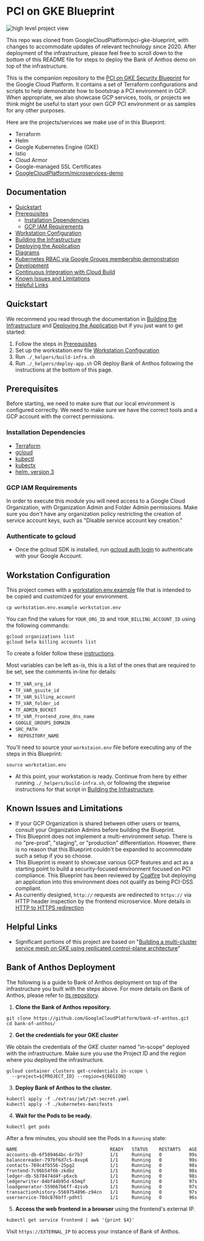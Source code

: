 # PCI on GKE Blueprint

![high level project view](docs/diagrams/highlevel_project_view.png)

This repo was cloned from GoogleCloudPlatform/pci-gke-blueprint, with changes to accommodate updates of relevant
technology since 2020. After deployment of the infrastructure, please feel free to scroll down to the bottom of
this README file for steps to deploy the Bank of Anthos demo on top of the infrastructure.

This is the companion repository to the [PCI on GKE Security Blueprint](https://cloud.google.com/architecture/blueprints/gke-pci-dss-blueprint) for the Google Cloud Platform. It
contains a set of Terraform configurations and scripts to help demonstrate how
to bootstrap a PCI environment in GCP. When appropriate, we also showcase GCP
services, tools, or projects we think might be useful to start your own GCP PCI
environment or as samples for any other purposes.

Here are the projects/services we make use of in this Blueprint:

- Terraform
- Helm
- Google Kubernetes Engine (GKE)
- Istio
- Cloud Armor
- Google-managed SSL Certificates
- [GoogleCloudPlatform/microservices-demo](https://github.com/GoogleCloudPlatform/microservices-demo)



## Documentation
* [Quickstart](#Quickstart)
* [Prerequisites](#prerequisites)
  * [Installation Dependencies](#installation-dependencies)
  * [GCP IAM Requirements](#gcp-iam-requirements)
* [Workstation Configuration](#workstation-configuration)
* [Building the Infrastructure](docs/build-infrastructure.md)
* [Deploying the Application](docs/deploy-application.md)
* [Diagrams](docs/diagrams.md)
* [Kubernetes RBAC via Google Groups membership demonstration](docs/Google-Groups-and-RBAC.md)
* [Development](/docs/development.md)
* [Continuous Integration with Cloud Build](/docs/cicd.md)
* [Known Issues and Limitations](#known-issues-and-limitations)
* [Helpful Links](#helpful-links)

## Quickstart
We recommend you read through the documentation in [Building the Infrastructure](docs/build-infrastructure.md) and [Deploying the Application](docs/deploy-application.md) but if you just want to get started:
1. Follow the steps in [Prerequisites](#prerequisites)
2. Set up the workstation.env file [Workstation Configuration](#workstation-configuration)
3. Run `./_helpers/build-infra.sh`
4. Run `./_helpers/deploy-app.sh` OR deploy Bank of Anthos following the instructions at the bottom of this page.

## Prerequisites

Before starting, we need to make sure that our local environment is configured
correctly. We need to make sure we have the correct tools and a GCP account
with the correct permissions.

### Installation Dependencies
- [Terraform](https://www.terraform.io/downloads.html)
- [gcloud](https://cloud.google.com/sdk/gcloud/)
- [kubectl](https://kubernetes.io/docs/tasks/tools/install-kubectl/)
- [kubectx](https://github.com/ahmetb/kubectx#installation)
- [helm, version 3](https://helm.sh/docs/using_helm/)

### GCP IAM Requirements

In order to execute this module you will need access to a Google Cloud Organization, with Organization Admin and Folder Admin permissions.
Make sure you don't have any organization policy restricting the creation of service account keys, such as "Disable service account key creation."

### Authenticate to gcloud

* Once the gcloud SDK is installed, run [gcloud auth login](https://cloud.google.com/sdk/gcloud/reference/auth/login) to authenticate with your Google Account.


## Workstation Configuration

This project comes with a [workstation.env.example](./workstation.env.example) file that is intended to be copied and customized for your environment.

```
cp workstation.env.example workstation.env
```

You can find the values for `YOUR_ORG_ID` and `YOUR_BILLING_ACCOUNT_ID` using the following commands:

```
gcloud organizations list
gcloud beta billing accounts list
```

To create a folder follow these [instructions](https://cloud.google.com/resource-manager/docs/creating-managing-folders).

Most variables can be left as-is, this is a list of the ones that are required to be set, see the comments in-line for details:

- `TF_VAR_org_id`
- `TF_VAR_gsuite_id`
- `TF_VAR_billing_account`
- `TF_VAR_folder_id`
- `TF_ADMIN_BUCKET`
- `TF_VAR_frontend_zone_dns_name`
- `GOOGLE_GROUPS_DOMAIN`
- `SRC_PATH`
- ` REPOSITORY_NAME`



You'll need to source your `workstaion.env` file before executing any of the steps in this Blueprint:

```
source workstation.env
```

* At this point, your workstation is ready. Continue from here by either running `./_helpers/build-infra.sh`, or following the
stepwise instructions for that script in [Building the Infrastructure](docs/build-infrastructure.md).

## Known Issues and Limitations

- If your GCP Organization is shared between other users or teams, consult your
  Organization Admins before building the Blueprint.
- This Blueprint does not implement a multi-environment setup. There is no
  "pre-prod", "staging", or "production" differentiation. However, there is no
  reason that this Blueprint couldn't be expanded to accommodate such a setup if you
  so choose.
- This Blueprint is meant to showcase various GCP features and act as a starting
  point to build a security-focused environment focused on PCI compliance. This
  Blueprint has been reviewed by [Coalfire](https://cloud.google.com/architecture/blueprints/google-cloud-pci-gke-review.pdf) but deploying an application into
  this environment does not qualify as being PCI-DSS compliant.
- As currently designed, `http://` requests are redirected to `https://` via HTTP
  header inspection by the frontend microservice. More details in [HTTP to HTTPS
  redirection](docs/https-redirection.md)

## Helpful Links

* Significant portions of this project are based on "[Building a multi-cluster service mesh on GKE using replicated control-plane architecture](https://cloud.google.com/solutions/building-a-multi-cluster-service-mesh-on-gke-using-replicated-control-plane-architecture)"

## Bank of Anthos Deployment

The following is a guide to Bank of Anthos deployment on top of the infrastructure you built with the steps above.
For more details on Bank of Anthos, please refer to [its repository](https://github.com/GoogleCloudPlatform/bank-of-anthos).

1. **Clone the Bank of Anthos repository.**

```
git clone https://github.com/GoogleCloudPlatform/bank-of-anthos.git
cd bank-of-anthos/
```

2. **Get the credentials for your GKE cluster**

We obtain the credentials of the GKE cluster named "in-scope" deployed with the infrastructure.
Make sure you use the Project ID and the region where you deployed the infrastructure.

```
gcloud container clusters get-credentials in-scope \
  --project=${PROJECT_ID} --region=${REGION}
```

3. **Deploy Bank of Anthos to the cluster.**

```
kubectl apply -f ./extras/jwt/jwt-secret.yaml
kubectl apply -f ./kubernetes-manifests
```

4. **Wait for the Pods to be ready.**

```
kubectl get pods
```

After a few minutes, you should see the Pods in a `Running` state:

```
NAME                                  READY   STATUS    RESTARTS   AGE
accounts-db-6f589464bc-6r7b7          1/1     Running   0          99s
balancereader-797bf6d7c5-8xvp6        1/1     Running   0          99s
contacts-769c4fb556-25pg2             1/1     Running   0          98s
frontend-7c96b54f6b-zkdbz             1/1     Running   0          98s
ledger-db-5b78474d4f-p6xcb            1/1     Running   0          98s
ledgerwriter-84bf44b95d-65mqf         1/1     Running   0          97s
loadgenerator-559667b6ff-4zsvb        1/1     Running   0          97s
transactionhistory-5569754896-z94cn   1/1     Running   0          97s
userservice-78dc876bff-pdhtl          1/1     Running   0          96s
```

5. **Access the web frontend in a browser** using the frontend's external IP.

```
kubectl get service frontend | awk '{print $4}'
```

Visit `https://EXTERNAL_IP` to access your instance of Bank of Anthos.

